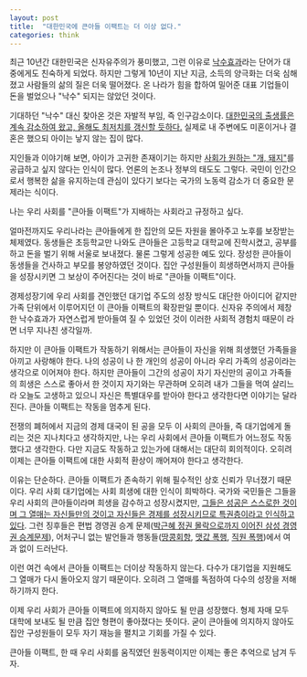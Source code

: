 ```yaml
---
layout: post
title:  "대한민국에 큰아들 이팩트는 더 이상 없다."
categories: think
---
```


최근 10년간 대한민국은 신자유주의가 풍미했고, 그런 이유로 [낙수효과](https://ko.wikipedia.org/wiki/%EB%82%99%EC%88%98_%ED%9A%A8%EA%B3%BC)라는 단어가 대중에게도 친숙하게 되었다. 하지만 그렇게 10년이 지난 지금, 소득의 양극화는 더욱 심해졌고 사람들의 삶의 질은 더욱 떨어졌다. 온 나라가 힘을 합하여 밀어준 대표 기업들이 돈을 벌었으나 "낙수" 되지는 않았던 것이다. 

기대하던 "낙수" 대신 찾아온 것은 자발적 부임, 즉 인구감소이다. [대한민국의 출생률은 계속 감소하여 왔고, 올해도 최저치를 갱신할 듯하다.](http://www.yonhapnews.co.kr/bulletin/2017/07/29/0200000000AKR20170729052300017.HTML) 실제로 내 주변에도 미혼이거나 결혼은 했으되 아이는 낳지 않는 집이 많다.

지인들과 이야기해 보면, 아이가 고귀한 존재이기는 하지만 [사회가 원하는 "개, 돼지"](http://news.khan.co.kr/kh_news/khan_art_view.html?artid=201607082025001)를 공급하고 싶지 않다는 인식이 많다. 언론의 논조나 정부의 태도도 그렇다. 국민이 인간으로서 행복한 삶을 유지하는데 관심이 있다기 보다는 국가의 노동력 감소가 더 중요한 문제라는
 식이다. 

나는 우리 사회를 "큰아들 이팩트"가 지배하는 사회라고 규정하고 싶다. 

얼마전까지도 우리나라는 큰아들에게 한 집안의 모든 자원을 몰아주고 노후를 보장받는 체제였다. 동생들은 초등학교만 나와도 큰아들은 고등학교 대학교에 진학시켰고, 공부를 하고 돈을 벌기 위해 서울로 보내졌다. 물론 그렇게 성공한 예도 있다. 장성한 큰아들이 동생들을 건사하고 부모를 봉양하였던 것이다. 집안 구성원들이 희생하면서까지 큰아들을 성장시키면 그 보상이 주어진다는 것이 바로 "큰아들 이팩트"이다. 

경제성장기에 우리 사회를 견인했던 대기업 주도의 성장 방식도 대단한 아이디어 같지만 가족 단위에서 이루어지던 이 큰아들 이팩트의 확장판일 뿐이다. 신자유 주의에서 제창한 낙수효과가 자연스럽게 받아들여 질 수 있었던 것이 이러한 사회적 경험치 때문이 라면 너무 지나친 생각일까.

하지만 이 큰아들 이팩트가 작동하기 위해서는 큰아들이 자신을 위해 희생했던 가족들을 아끼고 사랑해야 한다. 나의 성공이 나 한 개인의 성공이 아니라 우리 가족의 성공이라는 생각으로 이어져야 한다. 하지만 큰아들이 그간의 성공이 자기 자신만의 공이고 가족들의 희생은 스스로 좋아서 한 것이지 자기와는 무관하며 오히려 내가 그들을 먹여 살리느라 오늘도 고생하고 있으니 자신은 특별대우를 받아야 한다고 생각한다면 이야기는 달라진다. 큰아들 이팩트는 작동을 멈추게 된다.

전쟁의 폐허에서 지금의 경제 대국이 된 공을 모두 이 사회의 큰아들, 즉 대기업에게 돌리는 것은 지나치다고 생각하지만, 나는 우리 사회에서 큰아들 이팩트가 어느정도 작동했다고 생각한다. 다만 지금도 작동하고 있는가에 대해서는 대단히 회의적이다. 오히려  이제는 큰아들 이팩트에 대한 사회적 환상이 깨어져야 한다고 생각한다. 

이유는 단순하다. 큰아들 이팩트가 존속하기 위해 필수적인 상호 신뢰가 무너졌기 때문이다. 우리 사회 대기업에는 사회 희생에 대한 인식이 희박하다. 국가와 국민들은 그들을 우리 사회의 큰아들이라며 희생을 감수하고 성장시켰지만, [그들은 성공은 스스로한 것이며 그 열매는 자신들만의 것이고 자신들은 경제를 성장시키므로 특권층이라고 인식하고 있다](http://heri.kr/145539). 그런 징후들은 편법 경영권 승계 문제([박근혜 정권 몰락으로까지 이어진 삼성 경영권 승계문제](http://h21.hani.co.kr/arti/cover/cover_general/33728.html)), 어처구니 없는 발언들과 행동들([땅콩회항](https://namu.wiki/w/%EB%8C%80%ED%95%9C%ED%95%AD%EA%B3%B5%20086%ED%8E%B8%20%EC%9D%B4%EB%A5%99%EC%A7%80%EC%97%B0%20%EC%82%AC%EA%B1%B4), [맷값 폭행](https://namu.wiki/w/%EC%9E%AC%EB%B2%8C%202%EC%84%B8%20%EC%95%BC%EA%B5%AC%EB%B0%A9%EB%A7%9D%EC%9D%B4%20%EA%B5%AC%ED%83%80%EC%82%AC%EA%B1%B4), [직원 폭행](http://www.hani.co.kr/arti/society/society_general/723738.html))에서 여과 없이 드러난다. 

이런 여건 속에서 큰아들 이팩트는 더이상 작동하지 않는다. 다수가 대기업을 지원해도 그 열매가 다시 돌아오지 않기 때문이다. 오히려 그 열매를 독점하여 다수의 성장을 저해하기까지 한다. 

이제 우리 사회가 큰아들 이팩트에 의지하지 않아도 될 만큼 성장했다. 형제 자매 모두 대학에 보내도 될 만큼 집안 형편이 좋아졌다는 뜻이다. 굳이 큰아들에 의지하지 않아도 집안 구성원들이 모두 자기 재능을 펼치고 기회를 가질 수 있다. 

큰아들 이팩트, 한 때 우리 사회를 움직였던 원동력이지만 이제는 좋은 추억으로 남겨 두자. 


